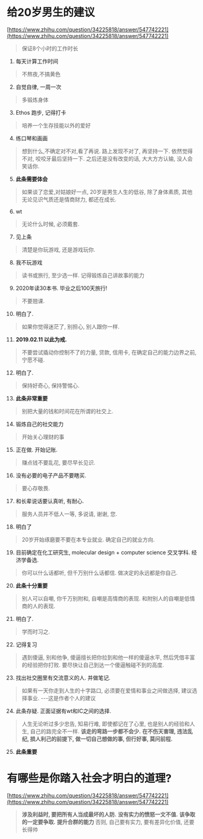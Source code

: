 # 给20岁男生的建议
[https://www.zhihu.com/question/34225818/answer/547742221](https://www.zhihu.com/question/34225818/answer/547742221)


> 保证8个小时的工作时长
1. 每天计算工作时间

> 不熬夜,不搞黄色
2. 自觉自律, 一周一次

> 多锻炼身体
3. Ethos 跑步, 记得打卡

> 培养一个生存技能以外的爱好
4. 练口琴和画画

> 想到什么,不确定对不对,看了再说. 路上发现不对了, 再坚持一下. 依然觉得不对, 咬咬牙最后坚持一下. 之后还是没有改变的话, 大大方方认输, 没人会笑话你.
5. **此条需要体会**

>如果谈了恋爱,对姑娘好一点, 20岁是男生人生的低谷, 除了身体素质, 其他无论见识气质还是情商财力, 都还在成长.
6. wt

> 无论什么时候, 必须戴套.
7. 见上条

> 清楚是你玩游戏, 还是游戏玩你.
8. 我不玩游戏

> 读书或旅行, 至少选一样. 记得锻炼自己讲故事的能力
9. 2020年读30本书. 毕业之后100天旅行!

> 不要翘课.
10. 明白了.

> 如果你觉得迷茫了, 别担心, 别人跟你一样.
11. **2019.02.11 以此为戒.**

> 不要尝试撬动你控制不了的力量, 贷款, 信用卡, 在确定自己的能力边界之前, 宁愿不碰.
12. 明白了.

> 保持好奇心, 保持警惕心. 
13. **此条非常重要**

> 别把大量的钱和时间花在所谓的社交上. 
14. 锻炼自己的社交能力

>开始关心理财的事
15. 正在做. 开始记账.

> 赚点钱不要乱花, 要尽早长见识.
16. 没有必要的电子产品不要瞎买.

> 要心存敬畏. 
17. 和长辈说话要认真听, 有耐心.

> 服务人员并不低人一等, 多说请, 谢谢, 您.
18. 明白了

> 20岁开始琢磨要不要在本专业就业. 确定自己的就业方向.
19. 目前确定在化工研究生, molecular design + computer science 交叉学科. 经济学备选.

> 你可以什么话都听, 但千万别什么话都信. 做决定的永远都是你自己.
20. **此条十分重要**

> 别人可以自嘲, 你千万别附和, 自嘲是高情商的表现. 和附别人的自嘲是低情商的人的表现.
21. 明白了.

> 学而时习之.
22. 记得复习

> 遇到傻逼, 别和他争, 傻逼擅长把你拉到和他一样的傻逼水平, 然后凭借丰富的经验把你打败. 要尽快让自己到达一个傻逼触碰不到的高度.
23. 找出社交圈里有交流意义的人. 并做笔记.

> 如果有一天你走到人生的十字路口, 必须要在爱情和事业之间做选择, 建议选择事业. ---这是作者个人的建议
24. 此条存疑. 正面证据有wt和IC之间的选择.

> 人生无论听过多少忠告, 知易行难, 即使都记在了心里, 也是别人的经验和人生, 自己的路完全不一样. **该走的弯路一步都不会少.** **在不伤天害理, 违法乱纪, 损人利己的前提下, 做一切自己想做的事, 但行好事, 莫问前程.**
25.  **此条重要**

# 有哪些是你踏入社会才明白的道理?
[https://www.zhihu.com/question/34225818/answer/547742221](https://www.zhihu.com/question/34225818/answer/547742221)

> **涉及利益时, 要把所有人当成最坏的人防.**
> **没有实力的愤怒一文不值.**
> **该争取的一定要争取.**
> **提升合群的能力** 否则, 自己要有实力, 要有差异化价值, 还要长得帅
> 
<!--stackedit_data:
eyJoaXN0b3J5IjpbLTE5NTgwNDM2MjgsLTIwMzA1NjE5NTMsLT
E3MzI5ODA3MjEsMTgwMTIzNzEyLC0xOTYyNzEwMjg0XX0=
-->